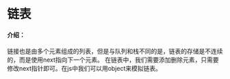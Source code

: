 # 链表

#### 介绍：

链接也是由多个元素组成的列表，但是与队列和栈不同的是，链表的存储是不连续的，而是使用next指向下一个元素。
在链表中，我们需要添加删除元素，只需要修改next指针即可。在js中我们可以用object来模拟链表。
